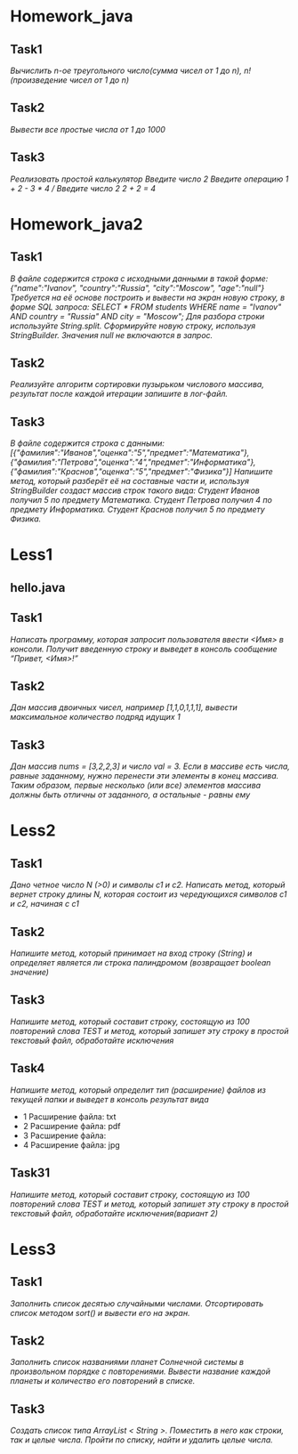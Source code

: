 # Homework_java #

## Task1 ##
*Вычислить n-ое треугольного число(сумма чисел от 1 до n), n! (произведение чисел от 1 до n)*
## Task2 ##
*Вывести все простые числа от 1 до 1000*
## Task3 ##
*Реализовать простой калькулятор Введите число 2 Введите операцию 1 + 2 - 3 * 4 / Введите число 2 2 + 2 = 4*
# #
# Homework_java2 #
## Task1 ##
*В файле содержится строка с исходными данными в такой форме:
{"name":"Ivanov", "country":"Russia", "city":"Moscow", "age":"null"}
Требуется на её основе построить и вывести на экран новую строку, в форме SQL запроса:
SELECT * FROM students WHERE name = "Ivanov" AND country = "Russia" AND city = "Moscow";
Для разбора строки используйте String.split. 
Сформируйте новую строку, используя StringBuilder. Значения null не включаются в запрос.*
## Task2 ##
*Реализуйте алгоритм сортировки пузырьком числового массива, результат после каждой итерации запишите в лог-файл.*
## Task3 ##
*В файле содержится строка с данными:
[{"фамилия":"Иванов","оценка":"5","предмет":"Математика"}, {"фамилия":"Петрова","оценка":"4","предмет":"Информатика"}, {"фамилия":"Краснов","оценка":"5","предмет":"Физика"}]
Напишите метод, который разберёт её на составные части и, используя StringBuilder создаст массив строк такого вида:
Студент Иванов получил 5 по предмету Математика.
Студент Петрова получил 4 по предмету Информатика.
Студент Краснов получил 5 по предмету Физика.*
# #
# Less1 #

## hello.java ##
## Task1 ##
*Написать программу, которая запросит пользователя ввести <Имя> в консоли. 
Получит введенную строку и выведет в консоль сообщение “Привет, <Имя>!”*
## Task2 ##
*Дан массив двоичных чисел, например [1,1,0,1,1,1], 
 вывести максимальное количество подряд идущих 1*
## Task3 ##
*Дан массив nums = [3,2,2,3] и число val = 3. 
Если в массиве есть числа, равные заданному, нужно перенести эти элементы в конец массива. 
Таким образом, первые несколько (или все) элементов массива 
должны быть отличны от заданного, а остальные - равны ему*
# #
# Less2 #
## Task1 ##
*Дано четное число N (>0) и символы c1 и c2. 
Написать метод, который вернет строку длины N, которая состоит из чередующихся символов c1 и c2, начиная с c1*
## Task2 ##
*Напишите метод, который принимает на вход строку (String) и определяет 
является ли строка палиндромом (возвращает boolean значение)*
## Task3 ##
*Напишите метод, который составит строку, состоящую из 100 повторений слова TEST и метод, который запишет эту строку в простой текстовый файл, обработайте исключения*
## Task4 ##
*Напишите метод, который определит тип (расширение) файлов из текущей папки и выведет в консоль результат вида*
* 1 Расширение файла: txt
* 2 Расширение файла: pdf
* 3 Расширение файла: 
* 4 Расширение файла: jpg
## Task31 ##
*Напишите метод, который составит строку, состоящую из 100 повторений слова TEST и метод, который запишет эту строку в простой текстовый файл, обработайте исключения(вариант 2)*
# #
# Less3 #
## Task1 ##
*Заполнить список десятью случайными числами. 
Отсортировать список методом sort() и вывести его на экран.*
## Task2 ##
*Заполнить список названиями планет Солнечной системы в произвольном порядке с повторениями. 
Вывести название каждой планеты и количество его повторений в списке.*
## Task3 ##
*Создать список типа ArrayList < String >.
Поместить в него как строки, так и целые числа. 
Пройти по списку, найти и удалить целые числа.*